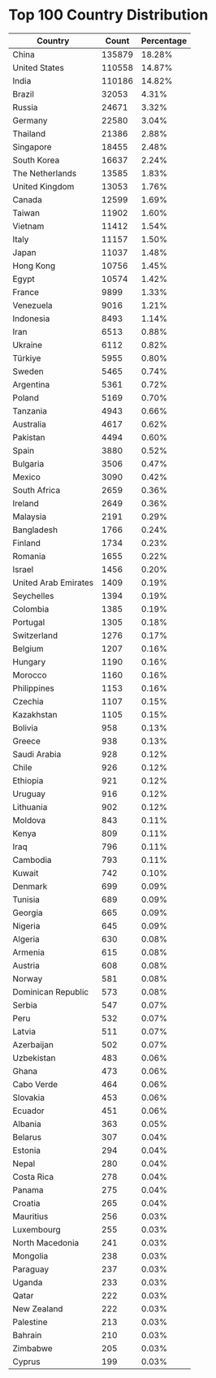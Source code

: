 # Top 100 Country Distribution
| Country | Count | Percentage |
|----|----|----|
| China | 135879 | 18.28% |
| United States | 110558 | 14.87% |
| India | 110186 | 14.82% |
| Brazil | 32053 | 4.31% |
| Russia | 24671 | 3.32% |
| Germany | 22580 | 3.04% |
| Thailand | 21386 | 2.88% |
| Singapore | 18455 | 2.48% |
| South Korea | 16637 | 2.24% |
| The Netherlands | 13585 | 1.83% |
| United Kingdom | 13053 | 1.76% |
| Canada | 12599 | 1.69% |
| Taiwan | 11902 | 1.60% |
| Vietnam | 11412 | 1.54% |
| Italy | 11157 | 1.50% |
| Japan | 11037 | 1.48% |
| Hong Kong | 10756 | 1.45% |
| Egypt | 10574 | 1.42% |
| France | 9899 | 1.33% |
| Venezuela | 9016 | 1.21% |
| Indonesia | 8493 | 1.14% |
| Iran | 6513 | 0.88% |
| Ukraine | 6112 | 0.82% |
| Türkiye | 5955 | 0.80% |
| Sweden | 5465 | 0.74% |
| Argentina | 5361 | 0.72% |
| Poland | 5169 | 0.70% |
| Tanzania | 4943 | 0.66% |
| Australia | 4617 | 0.62% |
| Pakistan | 4494 | 0.60% |
| Spain | 3880 | 0.52% |
| Bulgaria | 3506 | 0.47% |
| Mexico | 3090 | 0.42% |
| South Africa | 2659 | 0.36% |
| Ireland | 2649 | 0.36% |
| Malaysia | 2191 | 0.29% |
| Bangladesh | 1766 | 0.24% |
| Finland | 1734 | 0.23% |
| Romania | 1655 | 0.22% |
| Israel | 1456 | 0.20% |
| United Arab Emirates | 1409 | 0.19% |
| Seychelles | 1394 | 0.19% |
| Colombia | 1385 | 0.19% |
| Portugal | 1305 | 0.18% |
| Switzerland | 1276 | 0.17% |
| Belgium | 1207 | 0.16% |
| Hungary | 1190 | 0.16% |
| Morocco | 1160 | 0.16% |
| Philippines | 1153 | 0.16% |
| Czechia | 1107 | 0.15% |
| Kazakhstan | 1105 | 0.15% |
| Bolivia | 958 | 0.13% |
| Greece | 938 | 0.13% |
| Saudi Arabia | 928 | 0.12% |
| Chile | 926 | 0.12% |
| Ethiopia | 921 | 0.12% |
| Uruguay | 916 | 0.12% |
| Lithuania | 902 | 0.12% |
| Moldova | 843 | 0.11% |
| Kenya | 809 | 0.11% |
| Iraq | 796 | 0.11% |
| Cambodia | 793 | 0.11% |
| Kuwait | 742 | 0.10% |
| Denmark | 699 | 0.09% |
| Tunisia | 689 | 0.09% |
| Georgia | 665 | 0.09% |
| Nigeria | 645 | 0.09% |
| Algeria | 630 | 0.08% |
| Armenia | 615 | 0.08% |
| Austria | 608 | 0.08% |
| Norway | 581 | 0.08% |
| Dominican Republic | 573 | 0.08% |
| Serbia | 547 | 0.07% |
| Peru | 532 | 0.07% |
| Latvia | 511 | 0.07% |
| Azerbaijan | 502 | 0.07% |
| Uzbekistan | 483 | 0.06% |
| Ghana | 473 | 0.06% |
| Cabo Verde | 464 | 0.06% |
| Slovakia | 453 | 0.06% |
| Ecuador | 451 | 0.06% |
| Albania | 363 | 0.05% |
| Belarus | 307 | 0.04% |
| Estonia | 294 | 0.04% |
| Nepal | 280 | 0.04% |
| Costa Rica | 278 | 0.04% |
| Panama | 275 | 0.04% |
| Croatia | 265 | 0.04% |
| Mauritius | 256 | 0.03% |
| Luxembourg | 255 | 0.03% |
| North Macedonia | 241 | 0.03% |
| Mongolia | 238 | 0.03% |
| Paraguay | 237 | 0.03% |
| Uganda | 233 | 0.03% |
| Qatar | 222 | 0.03% |
| New Zealand | 222 | 0.03% |
| Palestine | 213 | 0.03% |
| Bahrain | 210 | 0.03% |
| Zimbabwe | 205 | 0.03% |
| Cyprus | 199 | 0.03% |
